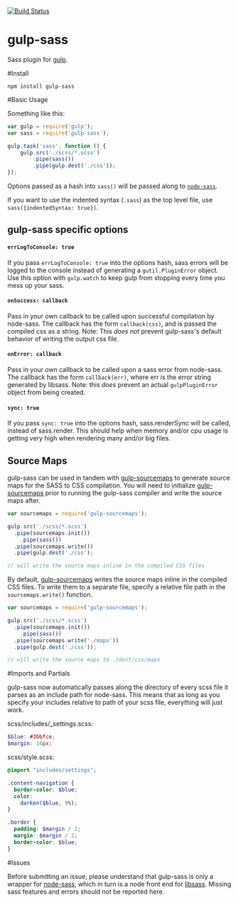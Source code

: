 [![Build Status](https://travis-ci.org/dlmanning/gulp-sass.svg?branch=master)](https://travis-ci.org/dlmanning/gulp-sass)

gulp-sass
=========

Sass plugin for [gulp](https://github.com/gulpjs/gulp).

#Install

```
npm install gulp-sass
```

#Basic Usage

Something like this:

```javascript
var gulp = require('gulp');
var sass = require('gulp-sass');

gulp.task('sass', function () {
	gulp.src('./scss/*.scss')
		.pipe(sass())
		.pipe(gulp.dest('./css'));
});
```

Options passed as a hash into `sass()` will be passed along to [`node-sass`](https://github.com/sass/node-sass).

If you want to use the indented syntax (`.sass`) as the top level file, use `sass({indentedSyntax: true})`.

## gulp-sass specific options

#### `errLogToConsole: true`

If you pass `errLogToConsole: true` into the options hash, sass errors will be logged to the console instead of generating a `gutil.PluginError` object. Use this option with `gulp.watch` to keep gulp from stopping every time you mess up your sass.

#### `onSuccess: callback`

Pass in your own callback to be called upon successful compilation by node-sass. The callback has the form `callback(css)`, and is passed the compiled css as a string. Note: This *does not* prevent gulp-sass's default behavior of writing the output css file.

#### `onError: callback`

Pass in your own callback to be called upon a sass error from node-sass. The callback has the form `callback(err)`, where err is the error string generated by libsass. Note: this *does* prevent an actual `gulpPluginError` object from being created.

#### `sync: true`

If you pass `sync: true` into the options hash, sass.renderSync will be called, instead of sass.render. This should help when memory and/or cpu usage is getting very high when rendering many and/or big files.

## Source Maps

gulp-sass can be used in tandem with [gulp-sourcemaps](https://github.com/floridoo/gulp-sourcemaps) to generate source maps for the SASS to CSS compilation. You will need to initialize [gulp-sourcemaps](https://github.com/floridoo/gulp-sourcemaps) prior to running the gulp-sass compiler and write the source maps after.

```javascript
var sourcemaps = require('gulp-sourcemaps');

gulp.src('./scss/*.scss')
  .pipe(sourcemaps.init())
    .pipe(sass())
  .pipe(sourcemaps.write())
  .pipe(gulp.dest('./css');

// will write the source maps inline in the compiled CSS files
```

By default, [gulp-sourcemaps](https://github.com/floridoo/gulp-sourcemaps) writes the source maps inline in the compiled CSS files. To write them to a separate file, specify a relative file path in the `sourcemaps.write()` function.

```javascript
var sourcemaps = require('gulp-sourcemaps');

gulp.src('./scss/*.scss')
  .pipe(sourcemaps.init())
    .pipe(sass())
  .pipe(sourcemaps.write('./maps'))
  .pipe(gulp.dest('./css'));

// will write the source maps to ./dest/css/maps
```

#Imports and Partials

gulp-sass now automatically passes along the directory of every scss file it parses as an include path for node-sass. This means that as long as you specify your includes relative to path of your scss file, everything will just work.

scss/includes/_settings.scss:

```scss
$blue: #3bbfce;
$margin: 16px;
```

scss/style.scss:

```scss
@import "includes/settings";

.content-navigation {
  border-color: $blue;
  color:
    darken($blue, 9%);
}

.border {
  padding: $margin / 2;
  margin: $margin / 2;
  border-color: $blue;
}
```

#Issues

Before submitting an issue, please understand that gulp-sass is only a wrapper for [node-sass](https://github.com/sass/node-sass), which in turn is a node front end for [libsass](https://github.com/sass/libsass). Missing sass features and errors should not be reported here.
